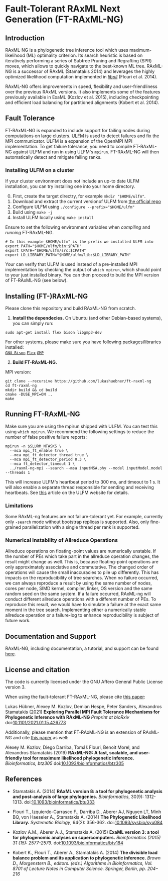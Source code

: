 # Fault-Tolerant RAxML Next Generation (FT-RAxML-NG)

## Introduction

RAxML-NG is a phylogenetic tree inference tool which uses maximum-likelihood (ML) optimality criterion. Its search heuristic is based on iteratively performing a series of Subtree Pruning and Regrafting (SPR) moves, which allows to quickly navigate to the best-known ML tree. RAxML-NG is a successor of RAxML (Stamatakis 2014) and leverages the highly optimized likelihood computation implemented in [*libpll*](https://github.com/xflouris/libpll) (Flouri et al. 2014).

RAxML-NG offers improvements in speed, flexibility and user-friendliness over the previous RAxML versions. It also implements some of the features previously available in ExaML (Kozlov et al. 2015), including checkpointing and efficient load balancing for partitioned alignments (Kobert et al. 2014).

## Fault Tolerance
FT-RAxML-NG is expanded to include support for failing nodes during computations on large clusters. [ULFM](https://fault-tolerance.org/) is used to detect failures and fix the MPI communicator. ULFM is a expansion of the OpenMPI MPI implementation. To get failure tolerance, you need to compile FT-RAxML-NG against ULFM and run in using ULFM's `mpirun`. FT-RAxML-NG will then automatically detect and mitigate failing ranks.

### Installing ULFM on a cluster
If your cluster environment does not include an up-to date ULFM installation, you can try installing one into your home directory.

0. First, create the target directry, for example `mkdir "$HOME/ulfm"`.
1. Download and extract the current versionof ULFM from [the official repo](https://bitbucket.org/icldistcomp/ulfm2/downloads/)
2. Configure ULFM using `./configure --prefix="$HOME/ulfm"`
3. Build using `make -j`
4. Install ULFM locally using `make install`

Ensure to set the following environment variables when _compiling_ and _running_ FT-RAxML-NG. 
```
# In this example $HOME/ulfm" is the prefix we installed ULFM into
export PATH="$HOME/ulfm/bin:$PATH"
export CPATH="$HOME/ulfm/src:$CPATH"
export LD_LIBRARY_PATH="$HOME/ulfm/lib:$LD_LIBRARY_PATH"
```

Your can verify that ULFM is used instead of a pre-installed MPI implementation by checking the output of `which mpirun`, which should point to your just installed binary. You can then proceed to build the MPI version of FT-RAxML-NG (see below).

## Installing (FT-)RAxML-NG

Please clone this repository and build RAxML-NG from scratch.

1. **Install the dependecies.** On Ubuntu (and other Debian-based systems), you can simply run:
```
sudo apt-get install flex bison libgmp3-dev
```
For other systems, please make sure you have following packages/libraries installed:  
[`GNU Bison`](http://www.gnu.org/software/bison/) [`Flex`](http://flex.sourceforge.net/) [`GMP`](https://gmplib.org/)

2. **Build FT-RAxML-NG.**

MPI version:

```
git clone --recursive https://github.com/lukashuebner/ft-raxml-ng
cd ft-raxml-ng
mkdir build && cd build
cmake -DUSE_MPI=ON ..
make
```

## Running FT-RAxML-NG
Make sure you are using the mpirun shipped with ULFM. You can test this using `which mpirun`.  We recommend the following settings to reduce the number of false positive failure reports:
```
mpirun -n $SLURM_NTASKS \
  --mca mpi_ft_enable true \
  --mca mpi_ft_detector_thread true \
  --mca mpi_ft_detector_period 0.3 \
  --mca ft_detector_timeout 1 \
  ../raxml-ng-mpi --search --msa inputMSA.phy --model inputModel.model --threads 1
```
This will increase ULFM's heartbeat period to 300 ms, and timeout to 1 s. It will also enable a separate thread responsible for sending and receiving heartbeats. See [this](https://fault-tolerance.org/2020/01/21/spurious-errors-lack-of-mpi-progress-and-failure-detection/) article on the ULFM website for details.

### Limitations
Some RAxML-ng features are not failure-tolerant yet. For example, currently only `-search` mode without bootstrap replicas is supported. Also, only fine-grained parallelization with a single thread per rank is supported. 

### Numerical Instability of Allreduce Operations
Allreduce operations on floating-point values are numerically unstable. If the number of PEs
which take part in the allreduce operation changes, the result might change as well. This is,
because floating-point operations are only approximately associative and commutative. The
changed order of operations will cause the small inaccuracies to pile up differently.
This has impacts on the reproducibility of tree searches. When no failure occurred, we
can always reproduce a result by using the same number of nodes, cores per node, SIMD kernel, compiler, linker, OS version and the same random seed on the same system.
If a failure occurred, RAxML-ng will conduct different allreduce operations with a different
number of PEs. To reproduce this result, we would have to simulate a failure at the exact same
moment in the tree search. Implementing either a numerically stable allreduce operation or a
failure-log to enhance reproducibility is subject of future work.

## Documentation and Support

RAxML-NG, including documentation, a tutorial, and support can be found [here](https://github.com/amkozlov/raxml-ng). 

## License and citation

The code is currently licensed under the GNU Affero General Public License version 3.

When using the fault-tolerant FT-RAxML-NG, please cite [this paper](https://www.biorxiv.org/content/10.1101/2021.01.15.426773v1):

Lukas Hübner, Alexey M. Kozlov, Demian Hespe, Peter Sanders, Alexandros Stamatakis (2021)
**Exploring Parallel MPI Fault Tolerance Mechanisms for Phylogenetic Inference with RAxML-NG**
*Preprint at bioRxiv*
doi:[10.1101/2021.01.15.426773](https://doi.org/10.1101/2021.01.15.426773)

Additionally, please mention that FT-RAxML-NG is an extension of RAxML-NG and cite [this paper](https://doi.org/10.1093/bioinformatics/btz305) as well:

Alexey M. Kozlov, Diego Darriba, Tom&aacute;&scaron; Flouri, Benoit Morel, and Alexandros Stamatakis (2019)
**RAxML-NG: A fast, scalable, and user-friendly tool for maximum likelihood phylogenetic inference.** 
*Bioinformatics, btz305* 
doi:[10.1093/bioinformatics/btz305](https://doi.org/10.1093/bioinformatics/btz305)

## References

* Stamatakis A. (2014)
**RAxML version 8: a tool for phylogenetic analysis and post-analysis of large phylogenies.**
*Bioinformatics*, 30(9): 1312-1313.
doi:[10.1093/bioinformatics/btu033](http://dx.doi.org/10.1093/bioinformatics/btu033)

* Flouri T., Izquierdo-Carrasco F., Darriba D., Aberer AJ, Nguyen LT, Minh BQ, von Haeseler A., Stamatakis A. (2014)
**The Phylogenetic Likelihood Library.**
*Systematic Biology*, 64(2): 356-362.
doi:[10.1093/sysbio/syu084](http://dx.doi.org/10.1093/sysbio/syu084)

* Kozlov A.M., Aberer A.J., Stamatakis A. (2015)
**ExaML version 3: a tool for phylogenomic analyses on supercomputers.**
*Bioinformatics (2015) 31 (15): 2577-2579.*
doi:[10.1093/bioinformatics/btv184](https://doi.org/10.1093/bioinformatics/btv184)

* Kobert K., Flouri T., Aberer A., Stamatakis A. (2014)
**The divisible load balance problem and its application to phylogenetic inference.**
*Brown D., Morgenstern B., editors. (eds.) Algorithms in Bioinformatics, Vol. 8701 of Lecture Notes in Computer Science. Springer, Berlin, pp. 204–216*
